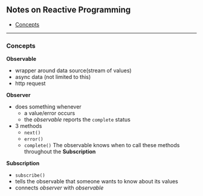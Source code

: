 ## Notes on Reactive Programming

- [Concepts](#concepts)  

---

### Concepts

**Observable**
- wrapper around data source(stream of values)
- async data (not limited to this)
- http request

**Observer**
- does something whenever
    - a value/error occurs
    - the *observable* reports the `complete` status
- 3 methods
    - `next()`
    - `error()`
    - `complete()`
The observable knows when to call these methods throughout the **Subscription**

**Subscription**
- `subscribe()`
- tells the observable that someone wants to know about its values
- connects _observer_ with _observable_